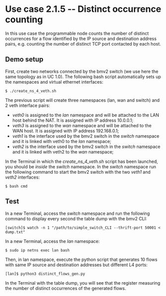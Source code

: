 # Use case 2.1.5 -- Distinct occurrence counting

In this use case the programmable node counts the number of distinct occurrences for a flow identified by the IP source and destination address pairs, e.g. counting the number of distinct TCP port contacted by each host.

## Demo setup

First, create two networks connected by the bmv2 switch (we use here the same topology as in UC 1.0). The following bash script automatically sets up the namespaces and virtual ethernet interfaces:

	$ ./create_ns_4_veth.sh

The previous script will create three namespaces (lan, wan and switch) and 2 veth interface pairs:
* *veth0* is assigned to the _lan_ namespace and will be attached to the LAN host behind the NAT. It is assigned with IP address 10.0.0.1;
* *veth3* is assigned to the _wan_ namespace and will be attached to the WAN host. It is assigned with IP address 192.168.0.1;
* *veth1* is the interface used by the bmv2 switch in the _switch_ namespace and it is linked with veth0 to the _lan_ namespace;
* *veth2* is the interface used by the bmv2 switch in the _switch_ namespace and it is linked with veth2 to the _wan_ namespace;

In the Terminal in which the _create_ns_4_veth.sh_ script has been launched, you should be *inside* the _switch_ namespace. In the _switch_ namespace run the following command to start the bmv2 switch with the two _veth1_ and _veth2_ interfaces:

	$ bash cmd

## Test

In a new Terminal, access the _switch_ namespace and run the following command to display every second the table dump with the bmv2 CLI:

	[switch]$ watch -n 1 "/path/to/simple_switch_CLI --thrift-port 50001 < dump.txt"

In a new Terminal, access the _lan_ namespace:

	$ sudo ip netns exec lan bash

Then, in lan namespace, execute the python script that generates 10 flows with same IP source and destination addresses but different L4 ports:

	[lan]$ python3 distinct_flows_gen.py

In the Terminal with the table dump, you will see that the register measuring the number of distinct occurrences of the generated flows.